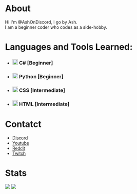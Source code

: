 # About
Hi I'm @AshOnDiscord, I go by Ash.  
I am a beginner coder who codes as a side-hobby.

# Languages and Tools Learned:
- ### <img src="https://static.cdnlogo.com/logos/c/27/c.svg" width="18" height="18"> C# [Beginner]

- ### <img src="https://upload.wikimedia.org/wikipedia/commons/thumb/c/c3/Python-logo-notext.svg/2048px-Python-logo-notext.svg.png" width="18" height="18"> Python [Beginner]

- ### <img src="https://u.cubeupload.com/AshOnDiscord/css3.png" width="18" height="18"> CSS [Intermediate]

- ### <img src="https://upload.wikimedia.org/wikipedia/commons/thumb/6/61/HTML5_logo_and_wordmark.svg/2048px-HTML5_logo_and_wordmark.svg.png" width="18" height="18"> HTML [Intermediate]

# Contatct
- <a href=ASH#9555>Discord<a>
- <a href="https://www.youtube.com/channel/UC9ZG0ecrPu7BnoI1zlAaleQ">Youtube<a>
- <a href="https://www.reddit.com/user/Ashdubh_2nd">Reddit<a>
- <a href="https://www.twitch.tv/AshOnDiscord">Twitch<a>


# Stats
<img src="https://github-readme-stats.vercel.app/api?username=ashondiscord&show_icons=true&border_radius=12">

<img src="https://github-readme-stats.vercel.app/api/top-langs/?username=ashondiscord&layout=compact&border_radius=12">
